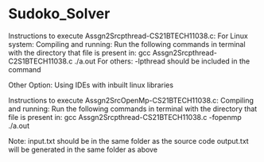 # Sudoko_Solver
Instructions to execute Assgn2Srcpthread-CS21BTECH11038.c:
For Linux system:
Compiling and running:
Run the following commands in terminal with the directory that file is present in:
gcc Assgn2Srcpthread-C2S1BTECH11038.c
./a.out
For others:
-lpthread should be included in the command

Other Option:
Using IDEs with inbuilt linux libraries


Instructions to execute Assgn2SrcOpenMp-CS21BTECH11038.c:
Compiling and running:
Run the following commands in terminal with the directory that file is present in:
gcc Assgn2Srcpthread-CS21BTECH11038.c -fopenmp
./a.out


Note:
input.txt should be in the same folder as the source code 
output.txt will be generated in the same folder as above
